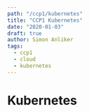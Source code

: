 ```yaml
---
path: "/ccp1/kubernetes"
title: "CCP1 Kubernetes"
date: "2020-01-03"
draft: true
author: Simon Anliker
tags:
  - ccp1
  - cloud
  - kubernetes
---
```


<!-- KUBE -->

# Kubernetes

